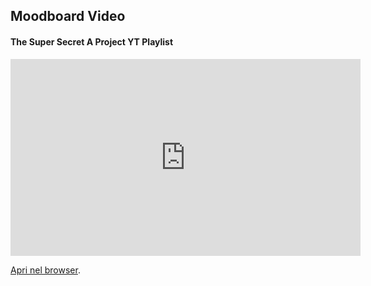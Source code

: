## Moodboard Video

#### The Super Secret A Project YT Playlist

<iframe width="560" height="315" src="https://www.youtube-nocookie.com/embed/videoseries?list=PL0pM9wPfP-1OUIbzl7UN_k00kfbhpVcw6" title="YouTube video player" frameborder="0" allow="accelerometer; autoplay; clipboard-write; encrypted-media; gyroscope; picture-in-picture" allowfullscreen></iframe>

[Apri nel browser](https://youtube.com/playlist?list=PL0pM9wPfP-1OUIbzl7UN_k00kfbhpVcw6).